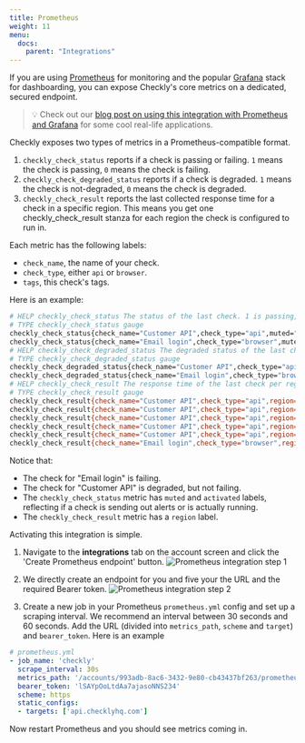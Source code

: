 ```yaml
---
title: Prometheus
weight: 11
menu:
  docs:
    parent: "Integrations"
---
```


If you are using [Prometheus](https://prometheus.io/) for monitoring and the popular [Grafana](https://grafana.com/) stack
for dashboarding, you can expose Checkly's core metrics on a dedicated, secured endpoint.


> 💡 Check out our [blog post on using this integration with Prometheus and Grafana](https://blog.checklyhq.com/monitoring-website-performance-with-checkly-prometheus-grafana/) for some cool real-life applications.


Checkly exposes two types of metrics in a Prometheus-compatible format.

1. `checkly_check_status` reports if a check is passing or failing. `1` means the check is passing, `0` means the check is failing.
2. `checkly_check_degraded_status` reports if a check is degraded. `1` means the check is not-degraded, `0` means the check is degraded.
3. `checkly_check_result` reports the last collected response time for a check in a specific region. This means
you get one checkly_check_result stanza for each region the check is configured to run in.

Each metric has the following labels:

- `check_name`, the name of your check.
- `check_type`, either `api` or `browser`.
- `tags`, this check's tags.


Here is an example:

```bash
# HELP checkly_check_status The status of the last check. 1 is passing, 0 is failing
# TYPE checkly_check_status gauge
checkly_check_status{check_name="Customer API",check_type="api",muted="false",activated="true" tags="alerts,public"} 1
checkly_check_status{check_name="Email login",check_type="browser",muted="false",activated="true" tags="auth,browser-checks,public"} 0
# HELP checkly_check_degraded_status The degraded status of the last check. 1 is not-degraded, 0 is degraded
# TYPE checkly_check_degraded_status gauge
checkly_check_degraded_status{check_name="Customer API",check_type="api",muted="false",activated="true" tags="alerts,public"} 0
checkly_check_degraded_status{check_name="Email login",check_type="browser",muted="false",activated="true" tags="auth,browser-checks,public"} 1
# HELP checkly_check_result The response time of the last check per region.
# TYPE checkly_check_result gauge
checkly_check_result{check_name="Customer API",check_type="api",region="ap-northeast-2",tags="alerts,public"} 1168
checkly_check_result{check_name="Customer API",check_type="api",region="ap-southeast-1",tags="alerts,public"} 932
checkly_check_result{check_name="Customer API",check_type="api",region="ca-central-1",tags="alerts,public"} 424
checkly_check_result{check_name="Customer API",check_type="api",region="eu-west-2",tags="alerts,public"} 138
checkly_check_result{check_name="Customer API",check_type="api",region="us-east-2",tags="alerts,public"} 432
checkly_check_result{check_name="Email login",check_type="browser",region="ap-south-1",tags="auth,browser-checks,public"} 10174
```

Notice that:

- The check for "Email login" is failing.
- The check for "Customer API" is degraded, but not failing.
- The `checkly_check_status` metric has `muted` and `activated` labels, reflecting if a check is sending out alerts or is actually
running.
- The `checkly_check_result` metric has a `region` label.



Activating this integration is simple.

1. Navigate to the **integrations** tab on the account screen and click the 'Create Prometheus endpoint' button.
![Prometheus integration step 1](/docs/images/integrations/prometheus_step1.png)

2. We directly create an endpoint for you and five your the URL and the required Bearer token.
![Prometheus integration step 2](/docs/images/integrations/prometheus_step2.png)

3. Create a new job in your Prometheus `prometheus.yml` config and set up a scraping interval. We recommend an interval
between 30 seconds and 60 seconds. Add the URL (divided into `metrics_path`, `scheme` and `target`) and `bearer_token`.
Here is an example

```yaml
# prometheus.yml
- job_name: 'checkly'
  scrape_interval: 30s
  metrics_path: '/accounts/993adb-8ac6-3432-9e80-cb43437bf263/prometheus/metrics'
  bearer_token: 'lSAYpOoLtdAa7ajasoNNS234'
  scheme: https
  static_configs:  
  - targets: ['api.checklyhq.com']
```

Now restart Prometheus and you should see metrics coming in.
